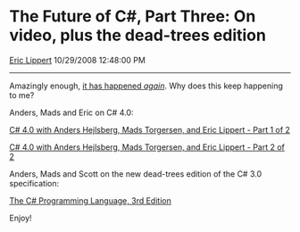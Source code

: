 <div id="page">

# The Future of C\#, Part Three: On video, plus the dead-trees edition

[Eric Lippert](https://social.msdn.microsoft.com/profile/Eric%20Lippert) 10/29/2008 12:48:00 PM

-----

<div id="content">

<div class="mine">

Amazingly enough, [it has happened *again*](http://blogs.msdn.com/ericlippert/archive/tags/Video/default.aspx). Why does this keep happening to me?

Anders, Mads and Eric on C\# 4.0:

[C\# 4.0 with Anders Hejlsberg, Mads Torgersen, and Eric Lippert - Part 1 of 2](http://www.informit.com/podcasts/episode.aspx?e=ff719d1a-67c8-47c9-86f4-0d31f2723e6f)

[C\# 4.0 with Anders Hejlsberg, Mads Torgersen, and Eric Lippert - Part 2 of 2](http://www.informit.com/podcasts/episode.aspx?e=4b0da588-4e09-4f4a-bb8a-2c1d7d2ff1f6)

Anders, Mads and Scott on the new dead-trees edition of the C\# 3.0 specification:

[The C\# Programming Language, 3rd Edition](http://www.informit.com/podcasts/episode.aspx?e=fa08723e-aadf-4366-a66c-7c03f7db2e52)

Enjoy\!

</div>

</div>

</div>

